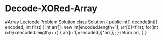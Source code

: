 # Decode-XORed-Array
#Array Leetcode Problem Solution
class Solution {
    public int[] decode(int[] encoded, int first) {
        int arr[]=new int[encoded.length+1];
        arr[0]=first;
        for(int i=0;i<encoded.length;i++)
        {
            arr[i+1]=encoded[i]^arr[i];
        }
        return arr;
    }
}
